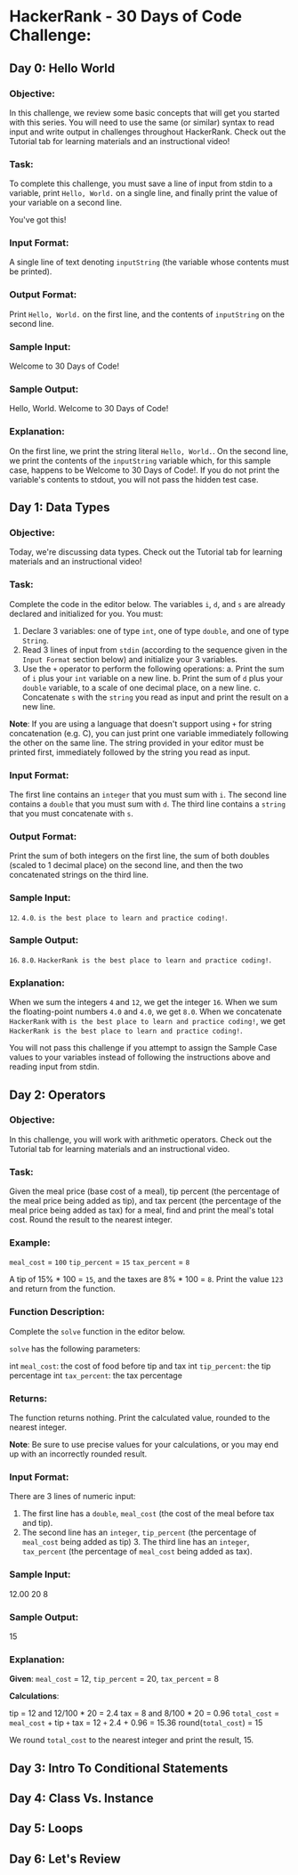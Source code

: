 # HackerRank - 30 Days of Code Challenge:

## Day 0: Hello World

### Objective:

In this challenge, we review some basic concepts that will get you started with this series. You will need to use the same (or similar) syntax to read input and write output in challenges throughout HackerRank. Check out the Tutorial tab for learning materials and an instructional video!

### Task:

To complete this challenge, you must save a line of input from stdin to a variable, print `Hello, World.` on a single line, and finally print the value of your variable on a second line.

You've got this!

### Input Format:

A single line of text denoting `inputString` (the variable whose contents must be printed).

### Output Format:

Print `Hello, World.` on the first line, and the contents of `inputString` on the second line.

###  Sample Input:

Welcome to 30 Days of Code!

### Sample Output:

Hello, World.
Welcome to 30 Days of Code!

### Explanation:

On the first line, we print the string literal `Hello, World.`. On the second line, we print the contents of the `inputString` variable which, for this sample case, happens to be Welcome to 30 Days of Code!. If you do not print the variable's contents to stdout, you will not pass the hidden test case.

## Day 1: Data Types

### Objective:

Today, we're discussing data types. Check out the Tutorial tab for learning materials and an instructional video!

### Task:

Complete the code in the editor below. The variables `i`, `d`, and `s` are already declared and initialized for you. You must:

1. Declare 3 variables: one of type `int`, one of type `double`, and one of type `String`.
2. Read 3 lines of input from `stdin` (according to the sequence given in the `Input Format` section below) and initialize your 3 variables.
3. Use the `+` operator to perform the following operations:
 a. Print the sum of `i` plus your `int` variable on a new line.
 b. Print the sum of `d` plus your `double` variable, to a scale of one decimal place, on a new line.
 c. Concatenate `s` with the `string` you read as input and print the result on a new line.

**Note**: If you are using a language that doesn't support using `+` for string concatenation (e.g. C), you can just print one variable immediately following the other on the same line. The string provided in your editor must be printed first, immediately followed by the string you read as input.

### Input Format:

The first line contains an `integer` that you must sum with `i`.
The second line contains a `double` that you must sum with `d`.
The third line contains a `string` that you must concatenate with `s`.

### Output Format:

Print the sum of both integers on the first line, the sum of both doubles (scaled to 1 decimal place) on the second line, and then the two concatenated strings on the third line. 

### Sample Input:

`12`.
`4.0`.
`is the best place to learn and practice coding!`.

### Sample Output:

`16`.
`8.0`.
`HackerRank is the best place to learn and practice coding!`.

### Explanation:

When we sum the integers `4` and `12`, we get the integer `16`.
When we sum the floating-point numbers `4.0` and `4.0`, we get `8.0`.
When we concatenate `HackerRank` with `is the best place to learn and practice coding!`, we get `HackerRank is the best place to learn and practice coding!`.

You will not pass this challenge if you attempt to assign the Sample Case values to your variables instead of following the instructions above and reading input from stdin.

## Day 2: Operators

### Objective:

In this challenge, you will work with arithmetic operators. Check out the Tutorial tab for learning materials and an instructional video.

### Task:

Given the meal price (base cost of a meal), tip percent (the percentage of the meal price being added as tip), and tax percent (the percentage of the meal price being added as tax) for a meal, find and print the meal's total cost. Round the result to the nearest integer.

### Example:

`meal_cost` = `100`
`tip_percent` = `15`
`tax_percent` = `8`

A tip of 15% * 100 = `15`, and the taxes are 8% * 100 = `8`. Print the value `123` and return from the function.

### Function Description:

Complete the `solve` function in the editor below.

`solve` has the following parameters:

int `meal_cost`: the cost of food before tip and tax
int `tip_percent`: the tip percentage
int `tax_percent`: the tax percentage

### Returns:

The function returns nothing. Print the calculated value, rounded to the nearest integer.

**Note**: Be sure to use precise values for your calculations, or you may end up with an incorrectly rounded result.

### Input Format:

There are 3 lines of numeric input:

1. The first line has a `double`, `meal_cost` (the cost of the meal before tax and tip).
2. The second line has an `integer`, `tip_percent` (the percentage of `meal_cost` being added as tip) 3. The third line has an `integer`, `tax_percent` (the percentage of `meal_cost` being added as tax).

### Sample Input:

12.00
20
8

### Sample Output:

15

### Explanation:

**Given**:
`meal_cost` = 12, `tip_percent` = 20, `tax_percent` = 8

**Calculations**:

tip = 12 and 12/100 * 20 = 2.4
tax = 8 and 8/100 * 20 = 0.96
`total_cost` = `meal_cost` + tip `+` tax = 12 `+` 2.4 + 0.96 = 15.36
round(`total_cost`) = 15

We round `total_cost` to the nearest integer and print the result, 15.

## Day 3: Intro To Conditional Statements


## Day 4: Class Vs. Instance


## Day 5: Loops


## Day 6: Let's Review
